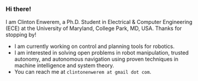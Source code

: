 ### Hi there!

I am Clinton Enwerem, a Ph.D. Student in Electrical & Computer Engineering (ECE) at the University of Maryland, College Park, MD, USA. Thanks for stopping by!

<!--
**coenwerem/coenwerem** is a ✨ _special_ ✨ repository because its `README.md` (this file) appears on your GitHub profile.

Here are some ideas to get you started:
-->
- I am currently working on control and planning tools for robotics.
- I am interested in solving open problems in robot manipulation, trusted autonomy, and autonomous navigation using proven techniques in machine intelligence and system theory. 
- You can reach me at `clintonenwerem at gmail dot com`.


